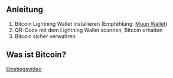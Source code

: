 ## Anleitung

1. Bitcoin Lightning Wallet installieren (Empfehlung: [Muun Wallet](https://muun.com))
2. QR-Code mit dem Lightning Wallet scannen, Bitcoin erhalten
3. Bitcoin sicher verwahren

## Was ist Bitcoin?

[Einstiegsvideo](https://www.youtube.com/watch?v=Oztd2Sja4k0)
